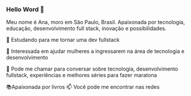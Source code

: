 ### Hello Word  👋

Meu nome é Ana, moro em São Paulo, Brasil. Apaixonada por tecnologia, educação, desenvolvimento full stack, inovação e possibilidades.

🚀 Estudando para me tornar uma dev fullstack

💁 Interessada em ajudar mulheres a ingressarem na área de tecnologia e desenvolvimento

💬 Pode me chamar para conversar sobre tecnologia, desenvolvimento fullstack, experiências e melhores séries para fazer maratona

📚Apaixonada por livros
📫 Você pode me encontrar nas redes 

<!--
**analivia1709/analivia1709** is a ✨ _special_ ✨ repository because its `README.md` (this file) appears on your GitHub profile.
